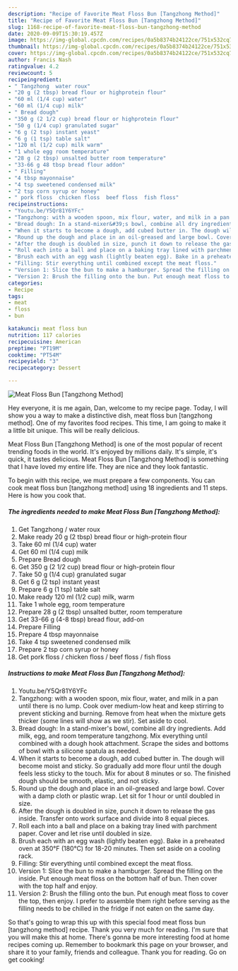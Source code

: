 ```yaml
---
description: "Recipe of Favorite Meat Floss Bun [Tangzhong Method]"
title: "Recipe of Favorite Meat Floss Bun [Tangzhong Method]"
slug: 1168-recipe-of-favorite-meat-floss-bun-tangzhong-method
date: 2020-09-09T15:30:19.457Z
image: https://img-global.cpcdn.com/recipes/0a5b8374b24122ce/751x532cq70/meat-floss-bun-tangzhong-method-recipe-main-photo.jpg
thumbnail: https://img-global.cpcdn.com/recipes/0a5b8374b24122ce/751x532cq70/meat-floss-bun-tangzhong-method-recipe-main-photo.jpg
cover: https://img-global.cpcdn.com/recipes/0a5b8374b24122ce/751x532cq70/meat-floss-bun-tangzhong-method-recipe-main-photo.jpg
author: Francis Nash
ratingvalue: 4.2
reviewcount: 5
recipeingredient:
- " Tangzhong  water roux"
- "20 g (2 tbsp) bread flour or highprotein flour"
- "60 ml (1/4 cup) water"
- "60 ml (1/4 cup) milk"
- " Bread dough"
- "350 g (2 1/2 cup) bread flour or highprotein flour"
- "50 g (1/4 cup) granulated sugar"
- "6 g (2 tsp) instant yeast"
- "6 g (1 tsp) table salt"
- "120 ml (1/2 cup) milk warm"
- "1 whole egg room temperature"
- "28 g (2 tbsp) unsalted butter room temperature"
- "33-66 g 48 tbsp bread flour addon"
- " Filling"
- "4 tbsp mayonnaise"
- "4 tsp sweetened condensed milk"
- "2 tsp corn syrup or honey"
- " pork floss  chicken floss  beef floss  fish floss"
recipeinstructions:
- "Youtu.be/Y5Qr81Y6YFc"
- "Tangzhong: with a wooden spoon, mix flour, water, and milk in a pan until there is no lump. Cook over medium-low heat and keep stirring to prevent sticking and burning. Remove from heat when the mixture gets thicker (some lines will show as we stir). Set aside to cool."
- "Bread dough: In a stand-mixer&#39;s bowl, combine all dry ingredients. Add milk, egg, and room temperature tangzhong. Mix everything until combined with a dough hook attachment. Scrape the sides and bottoms of bowl with a silicone spatula as needed."
- "When it starts to become a dough, add cubed butter in. The dough will become moist and sticky. So gradually add more flour until the dough feels less sticky to the touch. Mix for about 8 minutes or so. The finished dough should be smooth, elastic, and not sticky."
- "Round up the dough and place in an oil-greased and large bowl. Cover with a damp cloth or plastic wrap. Let sit for 1 hour or until doubled in size."
- "After the dough is doubled in size, punch it down to release the gas inside. Transfer onto work surface and divide into 8 equal pieces."
- "Roll each into a ball and place on a baking tray lined with parchment paper. Cover and let rise until doubled in size."
- "Brush each with an egg wash (lightly beaten egg). Bake in a preheated oven at 350°F (180°C) for 18-20 minutes. Then set aside on a cooling rack."
- "Filling: Stir everything until combined except the meat floss."
- "Version 1: Slice the bun to make a hamburger. Spread the filling on the inside. Put enough meat floss on the bottom half of bun. Then cover with the top half and enjoy."
- "Version 2: Brush the filling onto the bun. Put enough meat floss to cover the top, then enjoy. I prefer to assemble them right before serving as the filling needs to be chilled in the fridge if not eaten on the same day."
categories:
- Recipe
tags:
- meat
- floss
- bun

katakunci: meat floss bun 
nutrition: 117 calories
recipecuisine: American
preptime: "PT19M"
cooktime: "PT54M"
recipeyield: "3"
recipecategory: Dessert

---
```



![Meat Floss Bun [Tangzhong Method]](https://img-global.cpcdn.com/recipes/0a5b8374b24122ce/751x532cq70/meat-floss-bun-tangzhong-method-recipe-main-photo.jpg)

Hey everyone, it is me again, Dan, welcome to my recipe page. Today, I will show you a way to make a distinctive dish, meat floss bun [tangzhong method]. One of my favorites food recipes. This time, I am going to make it a little bit unique. This will be really delicious.

Meat Floss Bun [Tangzhong Method] is one of the most popular of recent trending foods in the world. It's enjoyed by millions daily. It's simple, it's quick, it tastes delicious. Meat Floss Bun [Tangzhong Method] is something that I have loved my entire life. They are nice and they look fantastic.




To begin with this recipe, we must prepare a few components. You can cook meat floss bun [tangzhong method] using 18 ingredients and 11 steps. Here is how you cook that.

<!--inarticleads1-->

##### The ingredients needed to make Meat Floss Bun [Tangzhong Method]:

1. Get  Tangzhong / water roux
1. Make ready 20 g (2 tbsp) bread flour or high-protein flour
1. Take 60 ml (1/4 cup) water
1. Get 60 ml (1/4 cup) milk
1. Prepare  Bread dough
1. Get 350 g (2 1/2 cup) bread flour or high-protein flour
1. Take 50 g (1/4 cup) granulated sugar
1. Get 6 g (2 tsp) instant yeast
1. Prepare 6 g (1 tsp) table salt
1. Make ready 120 ml (1/2 cup) milk, warm
1. Take 1 whole egg, room temperature
1. Prepare 28 g (2 tbsp) unsalted butter, room temperature
1. Get 33-66 g (4-8 tbsp) bread flour, add-on
1. Prepare  Filling
1. Prepare 4 tbsp mayonnaise
1. Take 4 tsp sweetened condensed milk
1. Prepare 2 tsp corn syrup or honey
1. Get  pork floss / chicken floss / beef floss / fish floss




<!--inarticleads2-->

##### Instructions to make Meat Floss Bun [Tangzhong Method]:

1. Youtu.be/Y5Qr81Y6YFc
1. Tangzhong: with a wooden spoon, mix flour, water, and milk in a pan until there is no lump. Cook over medium-low heat and keep stirring to prevent sticking and burning. Remove from heat when the mixture gets thicker (some lines will show as we stir). Set aside to cool.
1. Bread dough: In a stand-mixer&#39;s bowl, combine all dry ingredients. Add milk, egg, and room temperature tangzhong. Mix everything until combined with a dough hook attachment. Scrape the sides and bottoms of bowl with a silicone spatula as needed.
1. When it starts to become a dough, add cubed butter in. The dough will become moist and sticky. So gradually add more flour until the dough feels less sticky to the touch. Mix for about 8 minutes or so. The finished dough should be smooth, elastic, and not sticky.
1. Round up the dough and place in an oil-greased and large bowl. Cover with a damp cloth or plastic wrap. Let sit for 1 hour or until doubled in size.
1. After the dough is doubled in size, punch it down to release the gas inside. Transfer onto work surface and divide into 8 equal pieces.
1. Roll each into a ball and place on a baking tray lined with parchment paper. Cover and let rise until doubled in size.
1. Brush each with an egg wash (lightly beaten egg). Bake in a preheated oven at 350°F (180°C) for 18-20 minutes. Then set aside on a cooling rack.
1. Filling: Stir everything until combined except the meat floss.
1. Version 1: Slice the bun to make a hamburger. Spread the filling on the inside. Put enough meat floss on the bottom half of bun. Then cover with the top half and enjoy.
1. Version 2: Brush the filling onto the bun. Put enough meat floss to cover the top, then enjoy. I prefer to assemble them right before serving as the filling needs to be chilled in the fridge if not eaten on the same day.




So that's going to wrap this up with this special food meat floss bun [tangzhong method] recipe. Thank you very much for reading. I'm sure that you will make this at home. There's gonna be more interesting food at home recipes coming up. Remember to bookmark this page on your browser, and share it to your family, friends and colleague. Thank you for reading. Go on get cooking!
